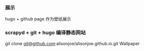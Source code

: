 ### 展示
hugo + github page 作为壁纸展示

### scrapyd + git + hugo 编译静态网站

git clone git@github.com:alisonjoe/alisonjoe.github.io.git Wallpaper
